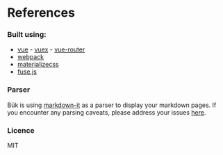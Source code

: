 # References

### Built using:
* [vue](https://vuejs.org/) -  [vuex](https://vuex.vuejs.org) - [vue-router](https://router.vuejs.org)
* [webpack](https://webpack.js.org/)
* [materializecss](http://materializecss.com/)
* [fuse.js](http:http://fusejs.io/)

### Parser
Bük is using [markdown-it](https://github.com/markdown-it/markdown-it) as a parser to display your markdown pages. If you encounter any parsing caveats, please address your issues [here](https://github.com/markdown-it/markdown-it/issues).  

### Licence
MIT